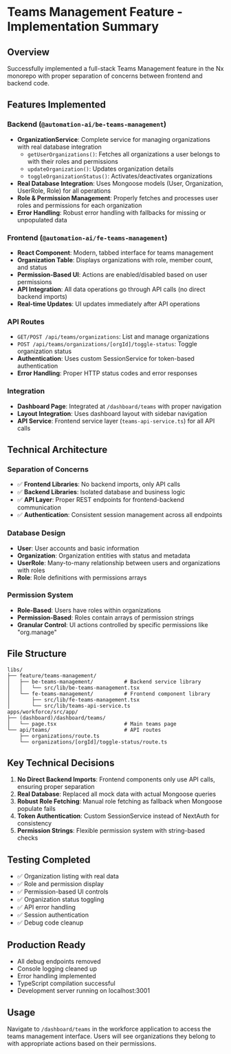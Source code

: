# Teams Management Feature - Implementation Summary

## Overview
Successfully implemented a full-stack Teams Management feature in the Nx monorepo with proper separation of concerns between frontend and backend code.

## Features Implemented

### Backend (`@automation-ai/be-teams-management`)
- **OrganizationService**: Complete service for managing organizations with real database integration
  - `getUserOrganizations()`: Fetches all organizations a user belongs to with their roles and permissions
  - `updateOrganization()`: Updates organization details 
  - `toggleOrganizationStatus()`: Activates/deactivates organizations
- **Real Database Integration**: Uses Mongoose models (User, Organization, UserRole, Role) for all operations
- **Role & Permission Management**: Properly fetches and processes user roles and permissions for each organization
- **Error Handling**: Robust error handling with fallbacks for missing or unpopulated data

### Frontend (`@automation-ai/fe-teams-management`)
- **React Component**: Modern, tabbed interface for teams management
- **Organization Table**: Displays organizations with role, member count, and status
- **Permission-Based UI**: Actions are enabled/disabled based on user permissions
- **API Integration**: All data operations go through API calls (no direct backend imports)
- **Real-time Updates**: UI updates immediately after API operations

### API Routes
- `GET/POST /api/teams/organizations`: List and manage organizations
- `POST /api/teams/organizations/[orgId]/toggle-status`: Toggle organization status
- **Authentication**: Uses custom SessionService for token-based authentication
- **Error Handling**: Proper HTTP status codes and error responses

### Integration
- **Dashboard Page**: Integrated at `/dashboard/teams` with proper navigation
- **Layout Integration**: Uses dashboard layout with sidebar navigation
- **API Service**: Frontend service layer (`teams-api-service.ts`) for all API calls

## Technical Architecture

### Separation of Concerns
- ✅ **Frontend Libraries**: No backend imports, only API calls
- ✅ **Backend Libraries**: Isolated database and business logic
- ✅ **API Layer**: Proper REST endpoints for frontend-backend communication
- ✅ **Authentication**: Consistent session management across all endpoints

### Database Design
- **User**: User accounts and basic information
- **Organization**: Organization entities with status and metadata
- **UserRole**: Many-to-many relationship between users and organizations with roles
- **Role**: Role definitions with permissions arrays

### Permission System
- **Role-Based**: Users have roles within organizations
- **Permission-Based**: Roles contain arrays of permission strings
- **Granular Control**: UI actions controlled by specific permissions like "org.manage"

## File Structure

```
libs/
├── feature/teams-management/
│   ├── be-teams-management/          # Backend service library
│   │   └── src/lib/be-teams-management.tsx
│   └── fe-teams-management/          # Frontend component library
│       ├── src/lib/fe-teams-management.tsx
│       └── src/lib/teams-api-service.ts
apps/workforce/src/app/
├── (dashboard)/dashboard/teams/
│   └── page.tsx                      # Main teams page
└── api/teams/                        # API routes
    ├── organizations/route.ts
    └── organizations/[orgId]/toggle-status/route.ts
```

## Key Technical Decisions

1. **No Direct Backend Imports**: Frontend components only use API calls, ensuring proper separation
2. **Real Database**: Replaced all mock data with actual Mongoose queries
3. **Robust Role Fetching**: Manual role fetching as fallback when Mongoose populate fails
4. **Token Authentication**: Custom SessionService instead of NextAuth for consistency
5. **Permission Strings**: Flexible permission system with string-based checks

## Testing Completed
- ✅ Organization listing with real data
- ✅ Role and permission display
- ✅ Permission-based UI controls
- ✅ Organization status toggling
- ✅ API error handling
- ✅ Session authentication
- ✅ Debug code cleanup

## Production Ready
- All debug endpoints removed
- Console logging cleaned up
- Error handling implemented
- TypeScript compilation successful
- Development server running on localhost:3001

## Usage
Navigate to `/dashboard/teams` in the workforce application to access the teams management interface. Users will see organizations they belong to with appropriate actions based on their permissions.
